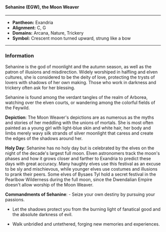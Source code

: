 #### Sehanine (EGW), the Moon Weaver
___

- **Pantheon:** Exandria
- **Alignment:** C, G
- **Domains:** Arcana, Nature, Trickery
- **Symbol:** Crescent moon turned upward, strung like a bow
___

### Information

Sehanine is the god of moonlight and the autumn season, as well as the patron of illusions and misdirection. Widely worshiped in halfling and elven cultures, she is considered to be the deity of love, protecting the trysts of lovers with shadows of her own making. Those who work in darkness and trickery often ask for her blessing.

Sehanine is found among the verdant tangles of the realm of Arborea, watching over the elven courts, or wandering among the colorful fields of the Feywild.

**Depiction**: The Moon Weaver's depictions are as numerous as the myths and stories of her meddling with the unions of mortals. She is most often painted as a young girl with light-blue skin and white hair, her body and limbs merely wavy silk strands of silver moonlight that caress and create the edges of the shadows around her.

**Holy Day**: Sehanine has no holy day but is celebrated by the elves on the night of the decade's largest full moon. Elven astronomers track the moon's phases and how it grows closer and farther to Exandria to predict these days with great accuracy. Many haughty elves use this festival as an excuse to be sly and mischievous, while younger elves use costumes and illusions to prank their peers. Some elves of Bysaes Tyl hold a secret festival in the Pearlbow Wilderness during the full moon, since the Dwendalian Empire doesn't allow worship of the Moon Weaver.

**Commandments of Sehanine**: - Seize your own destiny by pursuing your passions.

- Let the shadows protect you from the burning light of fanatical good and the absolute darkness of evil.

- Walk unbridled and untethered, forging new memories and experiences.